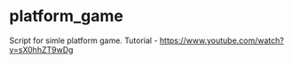 # platform_game
Script for simle platform game.
Tutorial - https://www.youtube.com/watch?v=sX0hhZT9wDg
